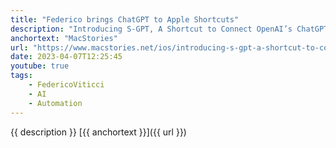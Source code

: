 ```yaml
---
title: "Federico brings ChatGPT to Apple Shortcuts"
description: "Introducing S-GPT, A Shortcut to Connect OpenAI’s ChatGPT with Native Features of Apple’s Operating Systems."
anchortext: "MacStories"
url: "https://www.macstories.net/ios/introducing-s-gpt-a-shortcut-to-connect-openais-chatgpt-with-native-features-of-apples-operating-systems/"
date: 2023-04-07T12:25:45
youtube: true
tags:
    - FedericoViticci
    - AI
    - Automation
---
```

{{ description }} [{{ anchortext }}]({{ url }})